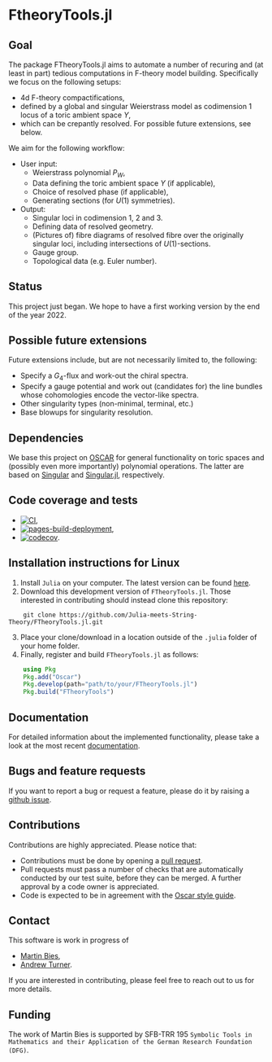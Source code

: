 # FtheoryTools.jl

## Goal

The package FTheoryTools.jl aims to automate a number of recuring and (at least in part) tedious computations in F-theory model building. Specifically we focus on the following setups:
* 4d F-theory compactifications,
* defined by a global and singular Weierstrass model as codimension 1 locus of a toric ambient space $Y$,
* which can be crepantly resolved.
For possible future extensions, see below.

We aim for the following workflow:
* User input:
    * Weierstrass polynomial $P_W$,
    * Data defining the toric ambient space $Y$ (if applicable),
    * Choice of resolved phase (if applicable),
    * Generating sections (for $U(1)$ symmetries).
* Output:
    * Singular loci in codimension 1, 2 and 3.
    * Defining data of resolved geometry.
    * (Pictures of) fibre diagrams of resolved fibre over the originally singular loci, including intersections of $U(1)$-sections.
    * Gauge group.
    * Topological data (e.g. Euler number).

## Status

This project just began. We hope to have a first working version by the end of the year 2022.

## Possible future extensions

Future extensions include, but are not necessarily limited to, the following:
* Specify a $G_4$-flux and work-out the chiral spectra.
* Specify a gauge potential and work out (candidates for) the line bundles whose cohomologies encode the vector-like spectra.
* Other singularity types (non-minimal, terminal, etc.)
* Base blowups for singularity resolution.


## Dependencies

We base this project on [OSCAR](https://oscar.computeralgebra.de/) for general functionality on toric spaces and (possibly even more importantly) polynomial operations. The latter are based on [Singular](https://www.singular.uni-kl.de/) and [Singular.jl](https://github.com/oscar-system/Singular.jl), respectively.


## Code coverage and tests

* [![CI](https://github.com/Julia-meets-String-Theory/FTheoryTools.jl/actions/workflows/CI.yml/badge.svg)](https://github.com/Julia-meets-String-Theory/FTheoryTools.jl/actions/workflows/CI.yml),
* [![pages-build-deployment](https://github.com/Julia-meets-String-Theory/FTheoryTools.jl/actions/workflows/pages/pages-build-deployment/badge.svg)](https://github.com/Julia-meets-String-Theory/FTheoryTools.jl/actions/workflows/pages/pages-build-deployment),
* [![codecov](https://codecov.io/gh/Julia-meets-String-Theory/FTheoryTools.jl/branch/master/graph/badge.svg?token=T5456HQGYZ)](https://codecov.io/gh/Julia-meets-String-Theory/FTheoryTools.jl).


## Installation instructions for Linux

1. Install `Julia` on your computer. The latest version can be found [here](https://julialang.org/downloads/).
2. Download this development version of `FTheoryTools.jl`. Those interested in contributing should instead clone this repository:
```
    git clone https://github.com/Julia-meets-String-Theory/FTheoryTools.jl.git
```
3. Place your clone/download in a location outside of the `.julia` folder of your home folder.
4. Finally, register and build `FTheoryTools.jl` as follows:
```julia
    using Pkg
    Pkg.add("Oscar")
    Pkg.develop(path="path/to/your/FTheoryTools.jl")
    Pkg.build("FTheoryTools")
```


## Documentation

For detailed information about the implemented functionality, please take a look at the most recent [documentation](https://julia-meets-string-theory.github.io/FTheoryTools.jl/dev/).


## Bugs and feature requests

If you want to report a bug or request a feature, please do it by raising a [github issue](https://github.com/Julia-meets-String-Theory/FTheoryTools.jl/issues).


## Contributions

Contributions are highly appreciated. Please notice that:
* Contributions must be done by opening a [pull request](https://github.com/Julia-meets-String-Theory/FTheoryTools.jl/pulls).
* Pull requests must pass a number of checks that are automatically conducted by our test suite, before they can be merged. A further approval by a code owner is appreciated.
* Code is expected to be in agreement with the [Oscar style guide](https://oscar-system.github.io/Oscar.jl/stable/DeveloperDocumentation/styleguide/).


## Contact

This software is work in progress of
* [Martin Bies](https://martinbies.github.io/),
* [Andrew Turner](https://apturner.net/).

If you are interested in contributing, please feel free to reach out to us for more details.


## Funding

The work of Martin Bies is supported by SFB-TRR 195 ``Symbolic Tools in Mathematics and their Application of the German Research Foundation (DFG)``.
